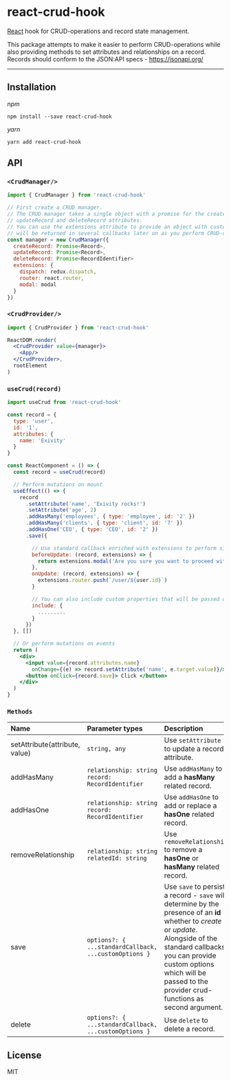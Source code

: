 react-crud-hook
=============

[React](https://reactjs.org/) hook for CRUD-operations and record state management.

This package attempts to make it easier to perform CRUD-operations while also providing methods to set attributes and relationships on a record. Records should conform to the JSON:API specs - https://jsonapi.org/

---

Installation
------------

_npm_

```
npm install --save react-crud-hook
```

_yarn_

```
yarn add react-crud-hook
```

API
---

### `<CrudManager/>`

```jsx
import { CrudManager } from 'react-crud-hook'

// First create a CRUD manager.
// The CRUD manager takes a single object with a promise for the createRecord, 
// updateRecord and deleteRecord attributes.
// You can use the extensions attribute to provide an object with custom extensions that
// will be returned in several callbacks later on as you perform CRUD-operations.
const manager = new CrudManager({
  createRecord: Promise<Record>,
  updateRecord: Promise<Record>,
  deleteRecord: Promise<RecordIdentifier>
  extensions: {
    dispatch: redux.dispatch,
    router: react.router,
    modal: modal
  }
})
```

### `<CrudProvider/>`

```jsx
import { CrudProvider } from 'react-crud-hook'

ReactDOM.render(
  <CrudProvider value={manager}>
    <App/>
  </CrudProvider>,
  rootElement
)
```

### `useCrud(record)`

```jsx
import useCrud from 'react-crud-hook'

const record = {
  type: 'user',
  id: '1',
  attributes: {
    name: 'Exivity'
  }
}

const ReactComponent = () => {
  const record = useCrud(record)

  // Perform mutations on mount
  useEffect(() => {
    record
      .setAttribute('name', 'Exivity rocks!')
      .setAttribute('age', 2)
      .addHasMany('employees', { type: 'employee', id: '2' })
      .addHasMany('clients', { type: 'client', id: '7' })
      .addHasOne('CEO', { type: 'CEO', id: '2' })
      .save({ 

        // Use standard callback enriched with extensions to perform side tasks
        beforeUpdate: (record, extensions) => {
          return extensions.modal('Are you sure you want to proceed with this update?')
        },
        onUpdate: (record, extensions) => {
          extensions.router.push(`/user/${user.id}`)
        }

        // You can also include custom properties that will be passed on to the CRUD // /// functions as second argument
        include: {
          .........
        }
      })
  }, [])

  // Or perform mutations on events
  return (
    <div>
      <input value={record.attributes.name}
        onChange={(e) => record.setAttribute('name', e.target.value)}/>
      <button onClick={record.save}> Click </button>
    </div>
  )
}
```

### `Methods`

| Name | Parameter types | Description
|:---- |:---------- |:-----------
| setAttribute(attribute, value) | ```string, any``` | Use ```setAttribute``` to update a record attribute.
| addHasMany | ```relationship: string```  ```record: RecordIdentifier``` | Use ```addHasMany``` to add a **hasMany** related record.
| addHasOne | ```relationship: string```  ```record: RecordIdentifier``` | Use ```addHasOne``` to add or replace a **hasOne** related record.
| removeRelationship | ```relationship: string```  ```relatedId: string``` | Use ```removeRelationship``` to remove a **hasOne** or **hasMany** related record.
| save | ```options?: { ...standardCallback, ...customOptions }``` | Use ```save``` to persist a record - ```save``` will determine by the presence of an **id** whether to *create* or *update*. Alongside of the standard callbacks you can provide custom options which will be passed to the provider crud-functions as second argument. 
| delete | ```options?: { ...standardCallback, ...customOptions }``` | Use ```delete``` to delete a record.

License
-------

MIT
